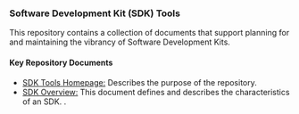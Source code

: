 ### Software Development Kit (SDK) Tools

This repository contains a collection of documents that support planning for and maintaining the vibrancy of Software Development Kits.  

#### Key Repository Documents

- [SDK Tools Homepage:](SDK-Tools-Home.md) Describes the purpose of the repository.
- [SDK Overview:](SDK-Overview.md) This document defines and describes the characteristics of an SDK.
.
